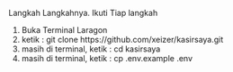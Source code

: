 Langkah Langkahnya. Ikuti Tiap langkah
<ol>
<li>
Buka Terminal Laragon
</li>
<li>
ketik : git clone https://github.com/xeizer/kasirsaya.git
</li>
<li>
masih di terminal, ketik : cd kasirsaya
</li>
<li>
masih di terminal, ketik : cp .env.example .env
</li>
</ol>
